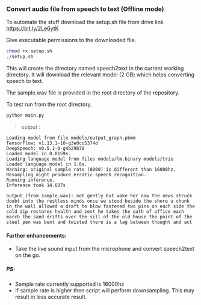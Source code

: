 ### **Convert audio file from speech to text (Offline mode)**

To automate the stuff download the setup.sh file from drive link https://bit.ly/2Le6ytK

Give executable permissions to the downloaded file.

```sh
chmod +x setup.sh
./setup.sh
```

This will create the directory named speech2text in the current working directory.
It will download the relevant model (2 GB) which helps converting speech to text.

The sample.wav file is provided in the root directory of the repository.  

To test run from the root directory.

```sh
python main.py
```

> output :

```
Loading model from file models/output_graph.pbmm
TensorFlow: v1.13.1-10-g3e0cc5374d
DeepSpeech: v0.5.1-0-g4b29b78
Loaded model in 0.0159s.
Loading language model from files models/lm.binary models/trie
Loaded language model in 1.8s.
Warning: original sample rate (8000) is different than 16000hz. Resampling might produce erratic speech recognition.
Running inference.
Inference took 14.607s

output (from sample.wav): not gently but wake her now the news struck doubt into the restless minds once we stood beside the shore a chunk in the wall allowed a draft to blow fastened two pins on each side the cold dip restores health and zest he takes the oath of office each march the sand drifts over the sill of the old house the point of the steel pen was bent and twisted there is a lag between thought and act
```

#### Further enhancements:

- Take the live sound input from the microphone and convert speech2text on the go.

##### PS:  

- Sample rate currently supported is 16000hz
- If sample rate is higher then script will perform downsampling. This may result in less accurate result.

